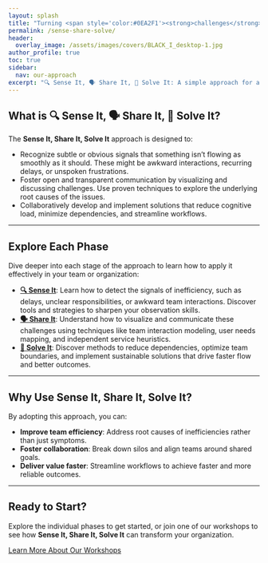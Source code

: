 ```yaml
---
layout: splash
title: "Turning <span style='color:#0EA2F1'><strong>challenges</strong></span> into <span style='color:#0EA2F1'><strong>opportunities</strong></span>"
permalink: /sense-share-solve/
header: 
  overlay_image: /assets/images/covers/BLACK_I_desktop-1.jpg
author_profile: true
toc: true
sidebar:
  nav: our-approach
excerpt: "🔍 Sense It, 🗣 Share It, 🤝 Solve It: A simple approach for adaptive organizations to achieve <span style='color:#0EA2F1'><strong>lasting change</strong></span>."
---
```


## What is 🔍 Sense It, 🗣 Share It, 🤝 Solve It?

The **Sense It, Share It, Solve It** approach is designed to:

- Recognize subtle or obvious signals that something isn’t flowing as smoothly as it should. These might be awkward interactions, recurring delays, or unspoken frustrations.
- Foster open and transparent communication by visualizing and discussing challenges. Use proven techniques to explore the underlying root causes of the issues.
- Collaboratively develop and implement solutions that reduce cognitive load, minimize dependencies, and streamline workflows.

---

## Explore Each Phase

Dive deeper into each stage of the approach to learn how to apply it effectively in your team or organization:

- [**🔍 Sense It**](/sense-share-solve/sense-it): Learn how to detect the signals of inefficiency, such as delays, unclear responsibilities, or awkward team interactions. Discover tools and strategies to sharpen your observation skills.
- [**🗣 Share It**](/sense-share-solve/share-it): Understand how to visualize and communicate these challenges using techniques like team interaction modeling, user needs mapping, and independent service heuristics.
- [**🤝 Solve It**](/sense-share-solve/solve-it): Discover methods to reduce dependencies, optimize team boundaries, and implement sustainable solutions that drive faster flow and better outcomes.

---

## Why Use Sense It, Share It, Solve It?

By adopting this approach, you can:

- **Improve team efficiency**: Address root causes of inefficiencies rather than just symptoms.
- **Foster collaboration**: Break down silos and align teams around shared goals.
- **Deliver value faster**: Streamline workflows to achieve faster and more reliable outcomes.

---

## Ready to Start?

Explore the individual phases to get started, or join one of our workshops to see how **Sense It, Share It, Solve It** can transform your organization.

[Learn More About Our Workshops](/workshops)

